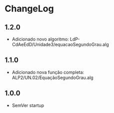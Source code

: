 # ChangeLog

## 1.2.0

* Adicionado novo algoritmo: LdP-CdAeEdD/Unidade3/equacaoSegundoGrau.alg

## 1.1.0

* Adicionado nova função completa: ALP2/UN.02/EquaçãoSegundoGrau.alg

## 1.0.0

* SemVer startup
